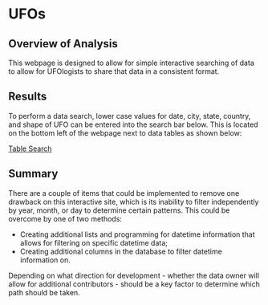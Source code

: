 # UFOs

## Overview of Analysis

This webpage is designed to allow for simple interactive searching of data to allow for UFOlogists to share that data in a consistent format.

## Results

To perform a data search, lower case values for date, city, state, country, and shape of UFO can be entered into the search bar below. This is located on the bottom left of the webpage next to data tables as shown below:

[Table Search](images/filterbox.png)

## Summary

There are a couple of items that could be implemented to remove one drawback on this interactive site, which is its inability to filter independently by year, month, or day to determine certain patterns. This could be overcome by one of two methods: 

* Creating additional lists and programming for datetime information that allows for filtering on specific datetime data;
* Creating additional columns in the database to filter datetime information on.

Depending on what direction for development - whether the data owner will allow for additional contributors - should be a key factor to determine which path should be taken.
